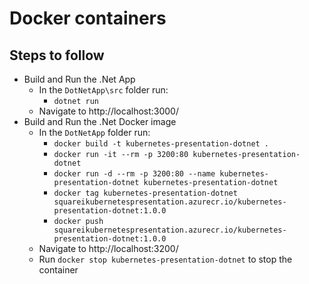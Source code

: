 # Docker containers

## Steps to follow

- Build and Run the .Net App
  - In the `DotNetApp\src` folder run:
    - `dotnet run`
  - Navigate to http://localhost:3000/
- Build and Run the .Net Docker image
  - In the `DotNetApp` folder run:
    - `docker build -t kubernetes-presentation-dotnet .`
    - `docker run -it --rm -p 3200:80 kubernetes-presentation-dotnet`
    - `docker run -d --rm -p 3200:80 --name kubernetes-presentation-dotnet kubernetes-presentation-dotnet`
    - `docker tag kubernetes-presentation-dotnet squareikubernetespresentation.azurecr.io/kubernetes-presentation-dotnet:1.0.0`
    - `docker push squareikubernetespresentation.azurecr.io/kubernetes-presentation-dotnet:1.0.0`
  - Navigate to http://localhost:3200/
  - Run `docker stop kubernetes-presentation-dotnet` to stop the container
